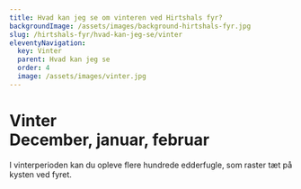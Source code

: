 ```yaml
---
title: Hvad kan jeg se om vinteren ved Hirtshals fyr?
backgroundImage: /assets/images/background-hirtshals-fyr.jpg
slug: /hirtshals-fyr/hvad-kan-jeg-se/vinter
eleventyNavigation:
  key: Vinter
  parent: Hvad kan jeg se
  order: 4
  image: /assets/images/vinter.jpg
---
```

<h1>Vinter<br />
December, januar, februar</h1>

I vinterperioden kan du opleve flere hundrede edderfugle, som raster tæt på kysten ved fyret.
